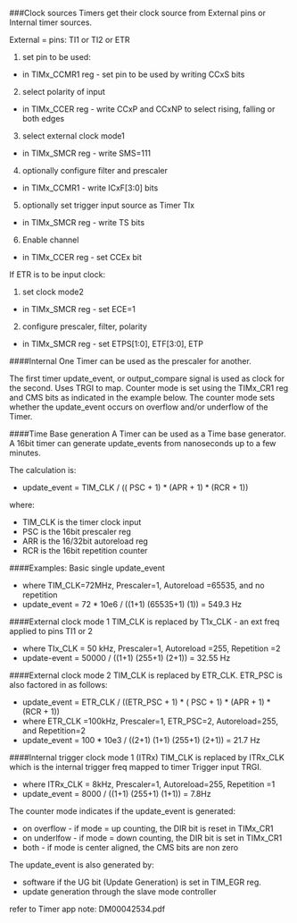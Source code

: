 ###Clock sources
Timers get their clock source from External pins or Internal timer sources.

External = pins: TI1 or TI2 or ETR

1. set pin to be used:
 * in TIMx_CCMR1 reg - set pin to be used by writing CCxS bits
2. select polarity of input
 * in TIMx_CCER reg - write CCxP and CCxNP to select rising, falling or both edges
3. select external clock mode1
 * in TIMx_SMCR reg - write SMS=111
4. optionally configure filter and prescaler
 * in TIMx_CCMR1 - write ICxF[3:0] bits
5. optionally set trigger input source as Timer TIx
 * in TIMx_SMCR reg - write TS bits
6. Enable channel
 * in TIMx_CCER reg - set CCEx bit

If ETR is to be input clock:

1. set clock mode2
 * in TIMx_SMCR reg - set ECE=1
2. configure prescaler, filter, polarity
 * in TIMx_SMCR reg - set ETPS[1:0], ETF[3:0], ETP

####Internal
One Timer can be used as the prescaler for another.

The first timer update_event, or output_compare signal is used as clock for the second.
Uses TRGI to map. Counter mode is set using the TIMx_CR1 reg and CMS bits as indicated in the example below. The counter mode sets whether the update_event occurs on overflow and/or underflow of the Timer.

####Time Base generation
A Timer can be used as a Time base generator. A 16bit timer can generate update_events from nanoseconds up to a few minutes.

The calculation is:
* update_event = TIM_CLK / (( PSC + 1) * (APR + 1) * (RCR + 1))

where:
* TIM_CLK is the timer clock input
* PSC is the 16bit prescaler reg
* ARR is the 16/32bit autoreload reg
* RCR is the 16bit repetition counter

####Examples:
Basic single update_event
* where TIM_CLK=72MHz, Prescaler=1, Autoreload =65535, and no repetition
* update_event = 72 * 10e6 /  ((1+1) (65535+1) (1)) = 549.3 Hz

####External clock mode 1
TIM_CLK is replaced by T1x_CLK - an ext freq applied to pins TI1 or 2
* where TIx_CLK = 50 kHz, Prescaler=1, Autoreload =255, Repetition =2
* update-event = 50000 / ((1+1) (255+1) (2+1)) = 32.55 Hz

####External clock mode 2
TIM_CLK is replaced by ETR_CLK. ETR_PSC is also factored in as follows:
* update_event = ETR_CLK / ((ETR_PSC + 1) * ( PSC + 1) * (APR + 1) * (RCR + 1))
* where ETR_CLK =100kHz, Prescaler=1, ETR_PSC=2, Autoreload=255, and Repetition=2
* update_event = 100 * 10e3 / ((2+1) (1+1) (255+1) (2+1)) = 21.7 Hz

####Internal trigger clock mode 1 (ITRx)
TIM_CLK is replaced by ITRx_CLK which is the internal trigger freq mapped to timer Trigger input TRGI.
* where ITRx_CLK = 8kHz, Prescaler=1, Autoreload=255, Repetition =1
* update_event = 8000 / ((1+1) (255+1) (1+1)) = 7.8Hz

The counter mode indicates if the update_event is generated:
* on overflow - if mode = up counting, the DIR bit is reset in TIMx_CR1
* on underlfow - if mode = down counting, the DIR bit is set in TIMx_CR1
* both - if mode is center aligned, the CMS bits are non zero

The update_event is also generated by:
* software if the UG bit (Update Generation) is set in TIM_EGR reg.
* update generation through the slave mode controller

refer to Timer app note: DM00042534.pdf

